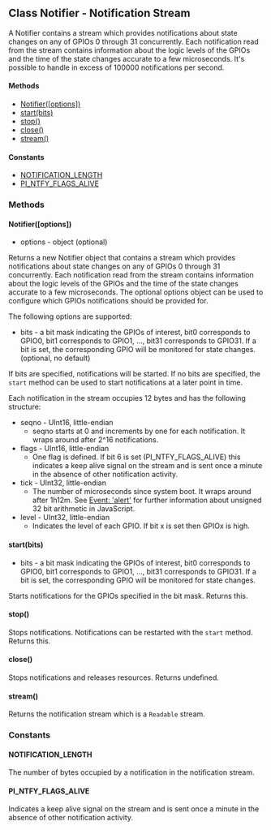 ## Class Notifier - Notification Stream

A Notifier contains a stream which provides notifications about state changes
on any of GPIOs 0 through 31 concurrently. Each notification read from the
stream contains information about the logic levels of the GPIOs and the time of
the state changes accurate to a few microseconds. It's possible to handle in
excess of 100000 notifications per second.

#### Methods
  - [Notifier([options])](https://github.com/fivdi/pigpio/blob/master/doc/notifier.md#notifieroptions)
  - [start(bits)](https://github.com/fivdi/pigpio/blob/master/doc/notifier.md#startbits)
  - [stop()](https://github.com/fivdi/pigpio/blob/master/doc/notifier.md#stop)
  - [close()](https://github.com/fivdi/pigpio/blob/master/doc/notifier.md#close)
  - [stream()](https://github.com/fivdi/pigpio/blob/master/doc/notifier.md#stream)

#### Constants
  - [NOTIFICATION_LENGTH](https://github.com/fivdi/pigpio/blob/master/doc/notifier.md#notification_length)
  - [PI_NTFY_FLAGS_ALIVE](https://github.com/fivdi/pigpio/blob/master/doc/notifier.md#pi_ntfy_flags_alive)

### Methods

#### Notifier([options])
- options - object (optional)

Returns a new Notifier object that contains a stream which provides
notifications about state changes on any of GPIOs 0 through 31 concurrently.
Each notification read from the stream contains information about the logic
levels of the GPIOs and the time of the state changes accurate to a few
microseconds. The optional options object can be used to configure which GPIOs
notifications should be provided for.

The following options are supported:
- bits - a bit mask indicating the GPIOs of interest, bit0 corresponds to
GPIO0, bit1 corresponds to GPIO1, ..., bit31 corresponds to GPIO31. If a bit
is set, the corresponding GPIO will be monitored for state changes. (optional,
no default)

If bits are specified, notifications will be started. If no bits are specified,
the `start` method can be used to start notifications at a later point in time.

Each notification in the stream occupies 12 bytes and has the following
structure:

- seqno - UInt16, little-endian
  - seqno starts at 0 and increments by one for each notification. It wraps
    around after 2^16 notifications.
- flags - UInt16, little-endian
  - One flag is defined. If bit 6 is set (PI_NTFY_FLAGS_ALIVE) this indicates
    a keep alive signal on the stream and is sent once a minute in the absence
    of other notification activity. 
- tick - UInt32, little-endian
  - The number of microseconds since system boot. It wraps around after 1h12m.
    See [Event: 'alert'](https://github.com/fivdi/pigpio/blob/master/doc/gpio.md#event-alert)
    for further information about unsigned 32 bit arithmetic in JavaScript.
- level - UInt32, little-endian
  - Indicates the level of each GPIO. If bit x is set then GPIOx is high. 

#### start(bits)
- bits - a bit mask indicating the GPIOs of interest, bit0 corresponds to
GPIO0, bit1 corresponds to GPIO1, ..., bit31 corresponds to GPIO31. If a bit
is set, the corresponding GPIO will be monitored for state changes.

Starts notifications for the GPIOs specified in the bit mask. Returns this.

#### stop()
Stops notifications. Notifications can be restarted with the `start` method.
Returns this.

#### close()
Stops notifications and releases resources. Returns undefined.

#### stream()
Returns the notification stream which is a `Readable` stream.

### Constants

#### NOTIFICATION_LENGTH
The number of bytes occupied by a notification in the notification stream.

#### PI_NTFY_FLAGS_ALIVE
Indicates a keep alive signal on the stream and is sent once a minute in the
absence of other notification activity.

